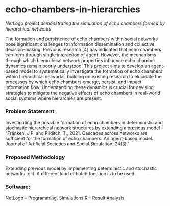 # echo-chambers-in-hierarchies
_NetLogo project demonstrating the simulation of echo chambers formed by hierarchical networks_

The formation and persistence of echo chambers within social networks pose significant challenges to information dissemination and collective decision-making. Previous research [4] has indicated that echo chambers can form through single interaction of agent. However, the mechanisms through which hierarchical network properties influence echo chamber dynamics remain poorly understood. This project aims to develop an agent-based model to systematically investigate the formation of echo chambers within hierarchical networks, building on existing research to elucidate the processes by which echo chambers emerge, persist, and impact information flow. Understanding these dynamics is crucial for devising strategies to mitigate the negative effects of echo chambers in real-world social systems where hierarchies are present.

### Problem Statement
Investigating the possible formation of echo chambers in deterministic and stochastic hierarchical network structures by extending a previous model - "Fränken, J.P. and Pilditch, T., 2021. Cascades across networks are sufficient for the formation of echo chambers: An agent-based model. Journal of Artificial Societies and Social Simulation, 24(3)."

### Proposed Methodology
Extending previous model by implementing deterministic and stochastic networks to it. A different kind of hatch function is to be used.

### Software: 
NetLogo – Programming, Simulations
R – Result Analysis
